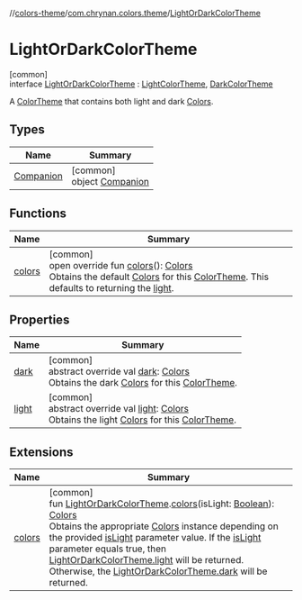 //[colors-theme](../../../index.md)/[com.chrynan.colors.theme](../index.md)/[LightOrDarkColorTheme](index.md)

# LightOrDarkColorTheme

[common]\
interface [LightOrDarkColorTheme](index.md) : [LightColorTheme](../-light-color-theme/index.md), [DarkColorTheme](../-dark-color-theme/index.md)

A [ColorTheme](../-color-theme/index.md) that contains both light and dark [Colors](../-colors/index.md).

## Types

| Name | Summary |
|---|---|
| [Companion](-companion/index.md) | [common]<br>object [Companion](-companion/index.md) |

## Functions

| Name | Summary |
|---|---|
| [colors](colors.md) | [common]<br>open override fun [colors](colors.md)(): [Colors](../-colors/index.md)<br>Obtains the default [Colors](../-colors/index.md) for this [ColorTheme](../-color-theme/index.md). This defaults to returning the [light](../-colors/index.md). |

## Properties

| Name | Summary |
|---|---|
| [dark](dark.md) | [common]<br>abstract override val [dark](dark.md): [Colors](../-colors/index.md)<br>Obtains the dark [Colors](../-colors/index.md) for this [ColorTheme](../-color-theme/index.md). |
| [light](light.md) | [common]<br>abstract override val [light](light.md): [Colors](../-colors/index.md)<br>Obtains the light [Colors](../-colors/index.md) for this [ColorTheme](../-color-theme/index.md). |

## Extensions

| Name | Summary |
|---|---|
| [colors](../colors.md) | [common]<br>fun [LightOrDarkColorTheme](index.md).[colors](../colors.md)(isLight: [Boolean](https://kotlinlang.org/api/latest/jvm/stdlib/kotlin/-boolean/index.html)): [Colors](../-colors/index.md)<br>Obtains the appropriate [Colors](../-colors/index.md) instance depending on the provided [isLight](../colors.md) parameter value. If the [isLight](../colors.md) parameter equals true, then [LightOrDarkColorTheme.light](../-colors/index.md) will be returned. Otherwise, the [LightOrDarkColorTheme.dark](dark.md) will be returned. |
